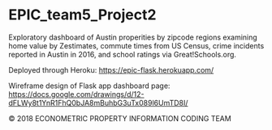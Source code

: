 # EPIC_team5_Project2

Exploratory dashboard of Austin properities by zipcode regions examining home value by Zestimates, commute times from US Census, crime incidents reported in Austin in 2016, and school ratings via Great!Schools.org.

Deployed through Heroku: https://epic-flask.herokuapp.com/


Wireframe design of Flask app dashboard page: https://docs.google.com/drawings/d/12-dFLWy8t1YnR1FhQ0bJA8mBuhbG3uTx089l6UmTD8I/

© 2018 ECONOMETRIC PROPERTY INFORMATION CODING TEAM 
